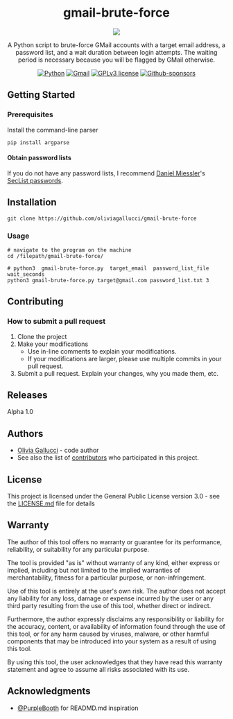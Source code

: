 <div align="center">

  # gmail-brute-force
  
  ![](https://github.com/oliviagallucci/gmail-brute-force/blob/master/misc/gmail-brute-force.gif)
  
  A Python script to brute-force GMail accounts with a target email address, a password list, and a wait duration between login attempts. The waiting period is necessary because you will be flagged by GMail otherwise. 
  
  <a href="https://www.python.org/">![Python](https://img.shields.io/badge/pythonv-3.8-3670A0?style=for-the-badge&logo=python&logoColor=ffdd54)</a>
  <a href="https://mail.google.com/">![Gmail](https://img.shields.io/badge/Gmail-D14836?style=for-the-badge&logo=gmail&logoColor=white)</a>
  <a href="https://github.com/oliviagallucci/gmail-brute-force/blob/master/LICENSE.md">![GPLv3 license](https://img.shields.io/badge/License-GPLv3-green.svg?style=for-the-badge)</a>
  <a href="https://github.com/sponsors/oliviagallucci">![Github-sponsors](https://img.shields.io/badge/sponsor-pink?style=for-the-badge&logo=GitHub-Sponsors&logoColor=#EA4AAA)</a>

</div>



## Getting Started

### Prerequisites

Install the command-line parser 

```
pip install argparse
```

#### Obtain password lists 

If you do not have any password lists, I recommend [Daniel Miessler](https://github.com/danielmiessler)'s [SecList passwords](https://github.com/danielmiessler/SecLists/tree/master/Passwords). 

## Installation 

```script 
git clone https://github.com/oliviagallucci/gmail-brute-force
```

### Usage
```
# navigate to the program on the machine 
cd /filepath/gmail-brute-force/
```

```
# python3  gmail-brute-force.py  target_email  password_list_file  wait_seconds 
python3 gmail-brute-force.py target@gmail.com password_list.txt 3
```

## Contributing

### How to submit a pull request 

1. Clone the project 
2. Make your modifications 
   * Use in-line comments to explain your modifications. 
   * If your modifications are larger, please use multiple commits in your pull request. 
3. Submit a pull request. Explain your changes, why you made them, etc.

## Releases 

Alpha 1.0

## Authors

* [Olivia Gallucci](https://github.com/oliviagallucci) - code author 
* See also the list of [contributors](https://github.com/oliviagallucci/gmail-brute-force/contributors) who participated in this project.

## License

This project is licensed under the General Public License version 3.0 - see the [LICENSE.md](LICENSE.md) file for details

## Warranty  
The author of this tool offers no warranty or guarantee for its performance, reliability, or suitability for any particular purpose.

The tool is provided "as is" without warranty of any kind, either express or implied, including but not limited to the implied warranties of merchantability, fitness for a particular purpose, or non-infringement.

Use of this tool is entirely at the user's own risk. The author does not accept any liability for any loss, damage or expense incurred by the user or any third party resulting from the use of this tool, whether direct or indirect.

Furthermore, the author expressly disclaims any responsibility or liability for the accuracy, content, or availability of information found through the use of this tool, or for any harm caused by viruses, malware, or other harmful components that may be introduced into your system as a result of using this tool.

By using this tool, the user acknowledges that they have read this warranty statement and agree to assume all risks associated with its use.

## Acknowledgments

* [@PurpleBooth](https://github.com/PurpleBooth) for READMD.md inspiration
